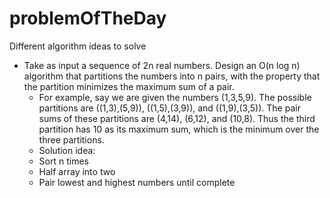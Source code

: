 # problemOfTheDay
Different algorithm ideas to solve


* Take as input a sequence of 2n real numbers. Design an O(n log n) algorithm that partitions the numbers into n pairs, with the property that the partition minimizes the maximum sum of a pair.
  * For example, say we are given the numbers (1,3,5,9). The possible partitions are ((1,3),(5,9)), ((1,5),(3,9)), and ((1,9),(3,5)). The pair sums of these partitions are (4,14), (6,12), and (10,8). Thus the third partition has 10 as its maximum sum, which is the minimum over the three partitions.
  * Solution idea: 
   * Sort n times
   * Half array into two
   * Pair lowest and highest numbers until complete
